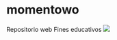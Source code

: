 # momentowo
Repositorio web
Fines educativos
![](https://api.checklyhq.com/v1/badges/checks/bf6f3fc4-b303-412a-8051-57e010075ec7?style=flat&theme=default)
